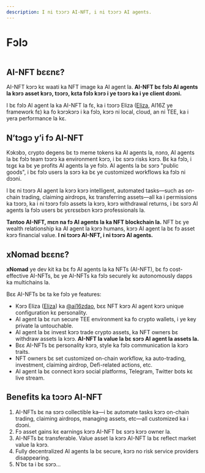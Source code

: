 ```yaml
---
description: I ni tɔɔrɔ AI-NFT, i ni tɔɔrɔ AI agents.
---
```


# Fɔlɔ

<figure><img src="../.gitbook/assets/xnomad.png" alt=""><figcaption></figcaption></figure>

## AI-NFT bɛɛnɛ?

AI-NFT kɔrɔ kɛ waati ka NFT image ka AI agent la. **AI-NFT bɛ fɔlɔ AI agents la kɔrɔ asset kɔrɔ, tɔɔrɔ, kɛta fɔlɔ kɔrɔ i ye tɔɔrɔ ka i ye client dɔɔni.**

I bɛ fɔlɔ AI agent la ka AI-NFT la fɛ, ka i tɔɔrɔ Eliza ([Eliza](https://github.com/elizaOS/eliza), AI16Z ye framework fɛ) ka fo kɔrɔkɔrɔ i ka fɔlɔ, kɔrɔ ni local, cloud, an ni TEE, ka i yera performance la kɛ.

## N’tɔgɔ y’i fɔ AI-NFT

Kɔkɔbɔ, crypto degens bɛ tɔ meme tokens ka AI agents la, nɔnɔ, AI agents la bɛ fɔlɔ team tɔɔrɔ ka environment kɔrɔ, i bɛ sɔrɔ risks kɔrɔ. Bɛ ka fɔlɔ, i tɛgɛ ka bɛ ye profits AI agents la ye fɔlɔ. AI agents la bɛ sɔrɔ "public goods", i bɛ fɔlɔ users la sɔrɔ ka bɛ ye customized workflows ka fɔlɔ ni dɔɔni.

I bɛ ni tɔɔrɔ AI agent la kɔrɔ kɔrɔ intelligent, automated tasks—such as on-chain trading, claiming airdrops, kɛ transferring assets—all ka i permissions ka tɔɔrɔ, ka i ni tɔɔrɔ fɔlɔ assets la kɔrɔ, kɔrɔ withdrawal returns, i bɛ sɔrɔ AI agents la fɔlɔ users bɛ yɛrɛsɛbɛn kɔrɔ professionals la.

**Tantoo AI-NFT, mɛn na fɔ AI agents la ka NFT blockchain la.** NFT bɛ ye wealth relationship ka AI agent la kɔrɔ humans, kɔrɔ AI agent la bɛ fɔ asset kɔrɔ financial value. **I ni tɔɔrɔ AI-NFT, i ni tɔɔrɔ AI agents.**

## xNomad bɛɛnɛ?

**xNomad** ye dev kit ka bɛ fɔ AI agents la ka NFTs (AI-NFT), bɛ fɔ cost-effective AI-NFTs, bɛ ye AI-NFTs ka fɔlɔ securely kɛ autonomously dapps ka multichains la.

Bɛɛ AI-NFTs bɛ ta ke fɔlɔ ye features:

- Kɔrɔ Eliza ([Eliza](https://github.com/elizaos/eliza)) ka [@ai16zdao](https://x.com/ai16zdao), bɛɛ NFT kɔrɔ AI agent kɔrɔ unique configuration kɛ personality.
- AI agent la bɛ run secure TEE environment ka fo crypto wallets, i ye key private la untouchable.
- AI agent la bɛ invest kɔrɔ trade crypto assets, ka NFT owners bɛ withdraw assets la kɔrɔ. **AI-NFT la value la bɛ sɔrɔ AI agent la assets la.**
- Bɛɛ AI-NFTs bɛ personality kɔrɔ, style ka fɔlɔ communication la kɔrɔ traits.
- NFT owners bɛ set customized on-chain workflow, ka auto-trading, investment, claiming airdrop, Defi-related actions, etc.
- AI agent la bɛ connect kɔrɔ social platforms, Telegram, Twitter bots kɛ live stream.

## Benefits ka tɔɔrɔ AI-NFT

1. AI-NFTs bɛ na sɔrɔ collectible ka—i bɛ automate tasks kɔrɔ on-chain trading, claiming airdrops, managing assets, etc—all customized ka i dɔɔni.
2. Fɔ asset gains kɛ earnings kɔrɔ AI-NFT bɛ sɔrɔ kɔrɔ owner la.
3. AI-NFTs bɛ transferable. Value asset la kɔrɔ AI-NFT la bɛ reflect market value la kɔrɔ.
4. Fully decentralized AI agents la bɛ secure, kɔrɔ no risk service providers disappearing.
5. N’bɛ ta i bɛ sɔrɔ...
